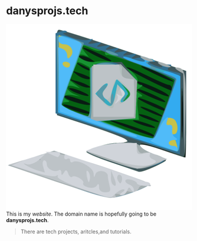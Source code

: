 # danysprojs.tech
![Logo](logo.svg)
This is my *website*. The domain name is hopefully going to be **danysprojs.tech**.
> There are tech projects, aritcles,and tutorials.
